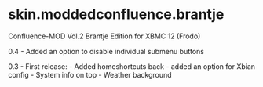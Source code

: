 skin.moddedconfluence.brantje
===========================

Confluence-MOD Vol.2 Brantje Edition for XBMC 12 (Frodo)

0.4 - Added an option to disable individual submenu buttons

0.3 - First release:
	  - Added homeshortcuts back
	  - added an option for Xbian config
	  - System info on top
	  - Weather background